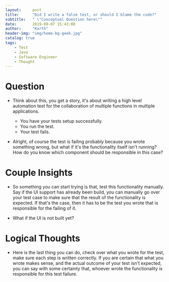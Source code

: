 ```yaml
---
layout:     post
title:      "Did I write a false test, or should I blame the code?"
subtitle:   " \"Conceptual Question here\""
date:       2019-08-07 15:43:00
author:     "Karth"
header-img: "img/home-bg-geek.jpg"
catalog: true
tags:
    - Test
    - Java
    - Software Engineer
    - Thought
---
```


# Question #
- Think about this, you get a story, it's about writing a high level automation test for the collaboration of multiple functions in multiple applications. 
    - You have your tests setup successfully. 
    - You run the test.
    - Your test fails.

- Alright, of course the test is failing probably because you wrote something wrong, but what if it's the functionality itself isn't running? How do you know which component should be responsible in this case?

# Couple Insights #
- So something you can start trying is that, test this functionality manually. Say if the UI support has already been build, you can manually go over your test case to make sure that the result of the functionality is expected. If that's the case, then it has to be the test you wrote that is responsible for the failing of it.

- What if the UI is not built yet?

# Logical Thoughts #
- Here is the last thing you can do, check over what you wrote for the test, make sure each step is written correctly. If you are certain that what you wrote makes sense, and the actual outcome of your test isn't expected, you can say with some certainty that, whoever wrote the functionality is responsible for this test failure. 

